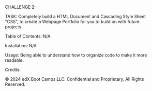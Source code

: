 CHALLENGE 2:

TASK: Completely build a HTML Document and Cascading Style Sheet "CSS", to create a Webpage Portfolio for you to build on with future projects.



Table of Contents: N/A

Installation: N/A

Usage: Being able to understand how to organize code to make it more readable.

Credits:

© 2024 edX Boot Camps LLC. Confidential and Proprietary. All Rights Reserved.